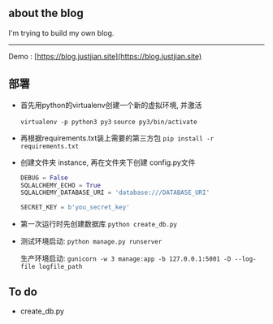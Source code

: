## about the blog

I'm trying to build my own blog.

***

Demo : [https://blog.justjian.site](https://blog.justjian.site)

## 部署

* 首先用python的virtualenv创建一个新的虚拟环境, 并激活

    `virtualenv -p python3 py3`
    `source py3/bin/activate`

* 再根据requirements.txt装上需要的第三方包
    `pip install -r requirements.txt`

* 创建文件夹 instance, 再在文件夹下创建 config.py文件
    ```python
    DEBUG = False
    SQLALCHEMY_ECHO = True
    SQLALCHEMY_DATABASE_URI = 'database:///DATABASE_URI'

    SECRET_KEY = b'you_secret_key'
    ```

* 第一次运行时先创建数据库
    `python create_db.py`

* 测试环境启动:
    `python manage.py runserver`

    生产环境启动:
    `gunicorn -w 3 manage:app -b 127.0.0.1:5001 -D --log-file logfile_path`


## To do
* create_db.py
